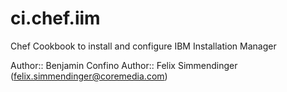 ci.chef.iim
===========

Chef Cookbook to install and configure IBM Installation Manager

Author:: Benjamin Confino
Author:: Felix Simmendinger (<felix.simmendinger@coremedia.com>)
